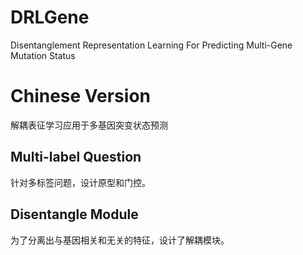 # DRLGene
Disentanglement Representation Learning For Predicting Multi-Gene Mutation Status

# Chinese Version
解耦表征学习应用于多基因突变状态预测

## Multi-label Question
针对多标签问题，设计原型和门控。

## Disentangle Module
为了分离出与基因相关和无关的特征，设计了解耦模块。
